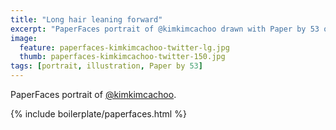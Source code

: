 ```yaml
---
title: "Long hair leaning forward"
excerpt: "PaperFaces portrait of @kimkimcachoo drawn with Paper by 53 on an iPad."
image: 
  feature: paperfaces-kimkimcachoo-twitter-lg.jpg
  thumb: paperfaces-kimkimcachoo-twitter-150.jpg
tags: [portrait, illustration, Paper by 53]
---
```


PaperFaces portrait of [@kimkimcachoo](http://twitter.com/kimkimcachoo).

{% include boilerplate/paperfaces.html %}